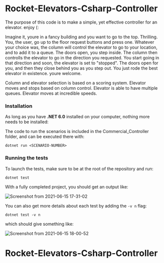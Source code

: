 # Rocket-Elevators-Csharp-Controller
The purpose of this code is to make a simple, yet effective controller for an elevator. enjoy (:

Imagine it, youre in a fancy building and you want to go to the top. Thrilling. You, the user, go up to the floor request buttons and press one. Whatever your choice was, the column will control the elevator to go to your location, and to add it to a queue. The doors open, you step inside. The column then controlls the elevator to go in the direction you requested. You start going in that direction and soon, the elevator is set to "stopped". The doors open for you, and then they close behind you as you step out. You just rode the best elevator in existence. youre welcome.

Column and elevator selection is based on a scoring system. Elevator moves and stops based on column control. Elevator is able to have multiple queues. Elevator moves at incredible speeds.
### Installation

As long as you have **.NET 6.0** installed on your computer, nothing more needs to be installed:

The code to run the scenarios is included in the Commercial_Controller folder, and can be executed there with:

`dotnet run <SCENARIO-NUMBER>`

### Running the tests

To launch the tests, make sure to be at the root of the repository and run:

`dotnet test`

With a fully completed project, you should get an output like:

![Screenshot from 2021-06-15 17-31-02](https://user-images.githubusercontent.com/28630658/122128889-3edfa500-ce03-11eb-97d0-df0cc6a79fed.png)

You can also get more details about each test by adding the `-v n` flag: 

`dotnet test -v n` 

which should give something like: 

![Screenshot from 2021-06-15 18-00-52](https://user-images.githubusercontent.com/28630658/122129140-a8f84a00-ce03-11eb-8807-33d7eab8c387.png)

# Rocket-Elevators-Csharp-Controller
